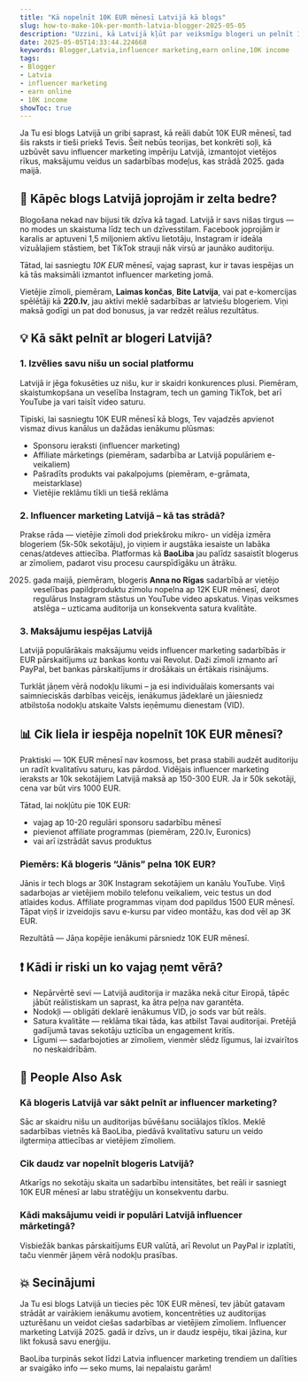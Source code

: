 ```yaml
---
title: "Kā nopelnīt 10K EUR mēnesī Latvijā kā blogs"
slug: how-to-make-10k-per-month-latvia-blogger-2025-05-05
description: "Uzzini, kā Latvijā kļūt par veiksmīgu blogeri un pelnīt 10K EUR mēnesī, izmantojot influencer marketing, vietējos sociālos tīklus un praktiskus padomus nozarē 2025. gadā."
date: 2025-05-05T14:33:44.224668
keywords: Blogger,Latvia,influencer marketing,earn online,10K income
tags:
- Blogger
- Latvia
- influencer marketing
- earn online
- 10K income
showToc: true
---
```


Ja Tu esi blogs Latvijā un gribi saprast, kā reāli dabūt 10K EUR mēnesī, tad šis raksts ir tieši priekš Tevis. Šeit nebūs teorijas, bet konkrēti soļi, kā uzbūvēt savu influencer marketing impēriju Latvijā, izmantojot vietējos rīkus, maksājumu veidus un sadarbības modeļus, kas strādā 2025. gada maijā.

## 📢 Kāpēc blogs Latvijā joprojām ir zelta bedre?

Blogošana nekad nav bijusi tik dzīva kā tagad. Latvijā ir savs nišas tirgus — no modes un skaistuma līdz tech un dzīvesstilam. Facebook joprojām ir karalis ar aptuveni 1,5 miljoniem aktīvu lietotāju, Instagram ir ideāla vizuālajiem stāstiem, bet TikTok strauji nāk virsū ar jaunāko auditoriju.

Tātad, lai sasniegtu *10K EUR* mēnesī, vajag saprast, kur ir tavas iespējas un kā tās maksimāli izmantot influencer marketing jomā.

Vietējie zīmoli, piemēram, **Laimas končas**, **Bite Latvija**, vai pat e-komercijas spēlētāji kā **220.lv**, jau aktīvi meklē sadarbības ar latviešu blogeriem. Viņi maksā godīgi un pat dod bonusus, ja var redzēt reālus rezultātus.

## 💡 Kā sākt pelnīt ar blogeri Latvijā?

### 1. Izvēlies savu nišu un social platformu

Latvijā ir jēga fokusēties uz nišu, kur ir skaidri konkurences plusi. Piemēram, skaistumkopšana un veselība Instagram, tech un gaming TikTok, bet arī YouTube ja vari taisīt video saturu.

Tipiski, lai sasniegtu 10K EUR mēnesī kā blogs, Tev vajadzēs apvienot vismaz divus kanālus un dažādas ienākumu plūsmas:

- Sponsoru ieraksti (influencer marketing)
- Affiliate mārketings (piemēram, sadarbība ar Latvijā populāriem e-veikaliem)
- Pašradīts produkts vai pakalpojums (piemēram, e-grāmata, meistarklase)
- Vietējie reklāmu tīkli un tiešā reklāma

### 2. Influencer marketing Latvijā – kā tas strādā?

Prakse rāda — vietējie zīmoli dod priekšroku mikro- un vidēja izmēra blogeriem (5k-50k sekotāju), jo viņiem ir augstāka iesaiste un labāka cenas/atdeves attiecība. Platformas kā **BaoLiba** jau palīdz sasaistīt blogerus ar zīmoliem, padarot visu procesu caurspīdīgāku un ātrāku.

2025. gada maijā, piemēram, blogeris **Anna no Rīgas** sadarbībā ar vietējo veselības papildproduktu zīmolu nopelna ap 12K EUR mēnesī, darot regulārus Instagram stāstus un YouTube video apskatus. Viņas veiksmes atslēga – uzticama auditorija un konsekventa satura kvalitāte.

### 3. Maksājumu iespējas Latvijā

Latvijā populārākais maksājumu veids influencer marketing sadarbībās ir EUR pārskaitījums uz bankas kontu vai Revolut. Daži zīmoli izmanto arī PayPal, bet bankas pārskaitījums ir drošākais un ērtākais risinājums.

Turklāt jāņem vērā nodokļu likumi – ja esi individuālais komersants vai saimnieciskās darbības veicējs, ienākumus jādeklarē un jāiesniedz atbilstoša nodokļu atskaite Valsts ieņēmumu dienestam (VID).

## 📊 Cik liela ir iespēja nopelnīt 10K EUR mēnesī?

Praktiski — 10K EUR mēnesī nav kosmoss, bet prasa stabili audzēt auditoriju un radīt kvalitatīvu saturu, kas pārdod. Vidējais influencer marketing ieraksts ar 10k sekotājiem Latvijā maksā ap 150-300 EUR. Ja ir 50k sekotāji, cena var būt virs 1000 EUR.

Tātad, lai nokļūtu pie 10K EUR:

- vajag ap 10-20 regulāri sponsoru sadarbību mēnesī
- pievienot affiliate programmas (piemēram, 220.lv, Euronics)
- vai arī izstrādāt savus produktus

### Piemērs: Kā blogeris “Jānis” pelna 10K EUR?

Jānis ir tech blogs ar 30K Instagram sekotājiem un kanālu YouTube. Viņš sadarbojas ar vietējiem mobilo telefonu veikaliem, veic testus un dod atlaides kodus. Affiliate programmas viņam dod papildus 1500 EUR mēnesī. Tāpat viņš ir izveidojis savu e-kursu par video montāžu, kas dod vēl ap 3K EUR.

Rezultātā — Jāņa kopējie ienākumi pārsniedz 10K EUR mēnesī.

## ❗ Kādi ir riski un ko vajag ņemt vērā?

- Nepārvērtē sevi — Latvijā auditorija ir mazāka nekā citur Eiropā, tāpēc jābūt reālistiskam un saprast, ka ātra peļņa nav garantēta.
- Nodokļi — obligāti deklarē ienākumus VID, jo sods var būt reāls.
- Satura kvalitāte — reklāma tikai tāda, kas atbilst Tavai auditorijai. Pretējā gadījumā tavas sekotāju uzticība un engagement kritīs.
- Līgumi — sadarbojoties ar zīmoliem, vienmēr slēdz līgumus, lai izvairītos no neskaidrībām.

## 🤔 People Also Ask

### Kā blogeris Latvijā var sākt pelnīt ar influencer marketing?

Sāc ar skaidru nišu un auditorijas būvēšanu sociālajos tīklos. Meklē sadarbības vietnēs kā BaoLiba, piedāvā kvalitatīvu saturu un veido ilgtermiņa attiecības ar vietējiem zīmoliem.

### Cik daudz var nopelnīt blogeris Latvijā?

Atkarīgs no sekotāju skaita un sadarbību intensitātes, bet reāli ir sasniegt 10K EUR mēnesī ar labu stratēģiju un konsekventu darbu.

### Kādi maksājumu veidi ir populāri Latvijā influencer mārketingā?

Visbiežāk bankas pārskaitījums EUR valūtā, arī Revolut un PayPal ir izplatīti, taču vienmēr jāņem vērā nodokļu prasības.

## 💥 Secinājumi

Ja Tu esi blogs Latvijā un tiecies pēc 10K EUR mēnesī, tev jābūt gatavam strādāt ar vairākiem ienākumu avotiem, koncentrēties uz auditorijas uzturēšanu un veidot ciešas sadarbības ar vietējiem zīmoliem. Influencer marketing Latvijā 2025. gadā ir dzīvs, un ir daudz iespēju, tikai jāzina, kur likt fokusā savu enerģiju.

BaoLiba turpinās sekot līdzi Latvia influencer marketing trendiem un dalīties ar svaigāko info — seko mums, lai nepalaistu garām!